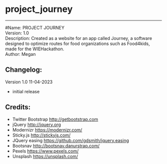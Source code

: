 # project_journey
-----------------------
#Name: 	PROJECT JOURNEY <br />
Version: 	1.0 <br />
Description:  Created as a website for an app called Journey, a software designed to optimize routes for food organizations such as Food4kids, made for the WIEHackathon. <br />
Author: 	Megan <br />

Changelog:
-----------------------
Version 1.0 11-04-2023
- initial release 


Credits:
-----------------------
- Twitter Bootstrap http://getbootstrap.com
- jQuery http://jquery.org
- Modernizr https://modernizr.com/
- Sticky.js http://stickyjs.com/
- JQuery easing https://github.com/gdsmith/jquery.easing
- Bootsnav http://bootsnav.danurstrap.com/
- Pexels https://www.pexels.com/
- Unsplash https://unsplash.com/
